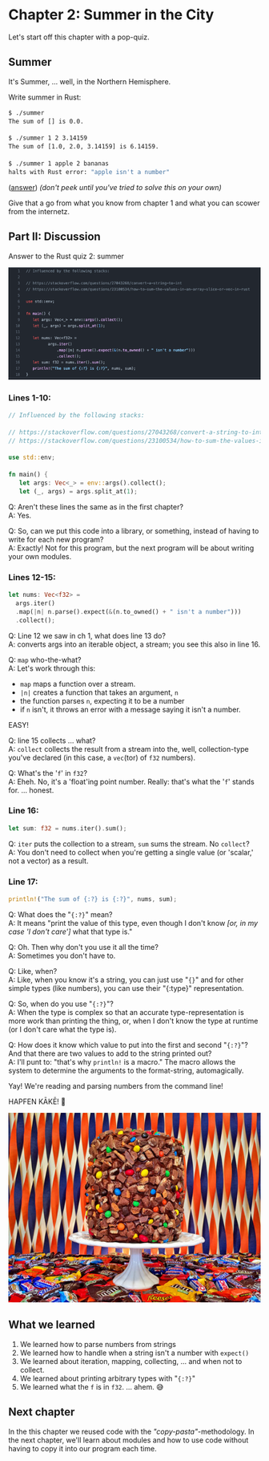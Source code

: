 # Chapter 2: Summer in the City

Let's start off this chapter with a pop-quiz.

## Summer

It's Summer, ... well, in the Northern Hemisphere.

Write summer in Rust:

```BASH
$ ./summer
The sum of [] is 0.0.

$ ./summer 1 2 3.14159
The sum of [1.0, 2.0, 3.14159] is 6.14159.

$ ./summer 1 apple 2 bananas
halts with Rust error: "apple isn't a number"
```

([answer](src/ch02/summer.rs)) *(don't peek until you've tried to solve this 
on your own)*

Give that a go from what you know from chapter 1 and what you can scower from
the internetz.


## Part II: Discussion

Answer to the Rust quiz 2: summer

![](imgs/ch02/summer-code.png)

### Lines 1-10:

```Rust
// Influenced by the following stacks:

// https://stackoverflow.com/questions/27043268/convert-a-string-to-int
// https://stackoverflow.com/questions/23100534/how-to-sum-the-values-in-an-array-slice-or-vec-in-rust

use std::env;

fn main() {
   let args: Vec<_> = env::args().collect();
   let (_, args) = args.split_at(1);

```

Q: Aren't these lines the same as in the first chapter?  
A: Yes.

Q: So, can we put this code into a library, or something, instead of having to 
write for each new program?  
A: Exactly! Not for this program, but the next program will be about writing 
your own modules.

### Lines 12-15:

```Rust
let nums: Vec<f32> =
  args.iter()
  .map(|n| n.parse().expect(&(n.to_owned() + " isn't a number")))
  .collect();
```

Q: Line 12 we saw in ch 1, what does line 13 do?  
A: converts args into an iterable object, a stream; you see this also in 
line 16.

Q: `map` who-the-what?  
A: Let's work through this:

* `map` maps a function over a stream.
* `|n|` creates a function that takes an argument, `n`
* the function parses `n`, expecting it to be a number
* if `n` isn't, it throws an error with a message saying it isn't a number.

EASY!

Q: line 15 collects ... what?  
A: `collect` collects the result from a stream into the, well, collection-type 
you've declared (in this case, a `vec`(tor) of `f32` numbers).

Q: What's the '`f`' in `f32`?  
A: Eheh. No, it's a 'float'ing point number. Really: that's what the '`f`' 
stands for. ... honest.

### Line 16:

```Rust
let sum: f32 = nums.iter().sum();
```

Q: `iter` puts the collection to a stream, `sum` sums the stream. No `collect`?  
A: You don't need to collect when you're getting a single value (or 'scalar,' 
not a vector) as a result.

### Line 17:

```Rust
println!("The sum of {:?} is {:?}", nums, sum);
```

Q: What does the "`{:?}`" mean?  
A: It means "print the value of this type, even though I don't know *[or, in my 
case 'I don't care']* what that type is."

Q: Oh. Then why don't you use it all the time?  
A: Sometimes you don't have to.

Q: Like, when?  
A: Like, when you know it's a string, you can just use "`{}`" and for other 
simple types (like numbers), you can use their "{:type}" representation.

Q: So, when do you use "`{:?}`"?  
A: When the type is complex so that an accurate type-representation is more 
work than printing the thing, or, when I don't know the type at runtime (or I 
don't care what the type is).

Q: How does it know which value to put into the first and second "`{:?}`"? And 
that there are two values to add to the string printed out?  
A: I'll punt to: "that's why `println!` is a macro." The macro allows the 
system to determine the arguments to the format-string, automagically.

Yay! We're reading and parsing numbers from the command line!

HAPFEN KĀKĒ! 🎂

![](imgs/cake-finished.jpg)

## What we learned

1. We learned how to parse numbers from strings
2. We learned how to handle when a string isn't a number with `expect()`
3. We learned about iteration, mapping, collecting, ... and when not to collect.
4. We learned about printing arbitrary types with "`{:?}`"
5. We learned what the `f` is in `f32`. ... ahem. 😅

## Next chapter

In the this chapter we reused code with the *"copy-pasta"*-methodology. In the
next chapter, we'll learn about modules and how to use code without having to
copy it into our program each time.

